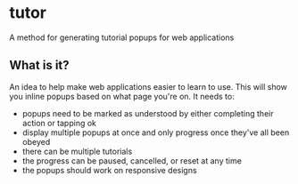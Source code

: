 # tutor

A method for generating tutorial popups for web applications

## What is it?

An idea to help make web applications easier to learn to use. This will show you inline popups based on what page you're on. It needs to:

 - popups need to be marked as understood by either completing their action or tapping ok
 - display multiple popups at once and only progress once they've all been obeyed
 - there can be multiple tutorials
 - the progress can be paused, cancelled, or reset at any time
 - the popups should work on responsive designs

